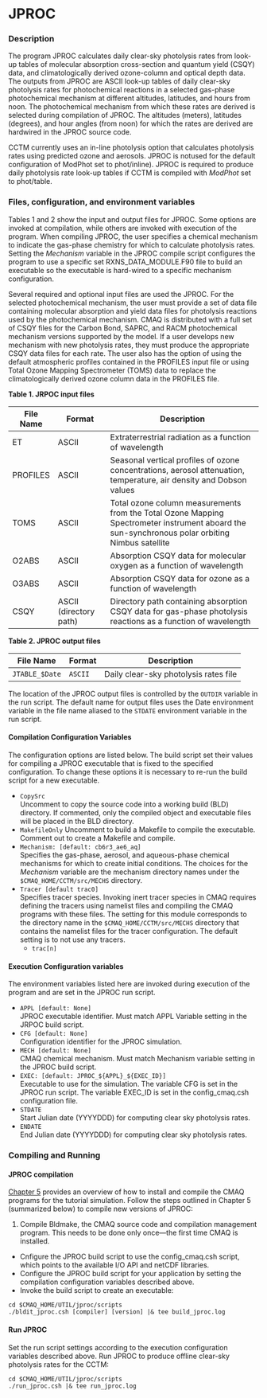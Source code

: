 # JPROC

### Description

The program JPROC calculates daily clear-sky photolysis rates from look-up tables of molecular absorption cross-section and quantum yield (CSQY) data, and climatologically derived ozone-column and optical depth data. The outputs from JPROC are ASCII look-up tables of daily clear-sky photolysis rates for photochemical reactions in a selected gas-phase photochemical mechanism at different altitudes, latitudes, and hours from noon. The photochemical mechanism from which these rates are derived is selected during compilation of JPROC. The altitudes (meters), latitudes (degrees), and hour angles (from noon) for which the rates are derived are hardwired in the JPROC source code.

CCTM currently uses an in-line photolysis option that calculates photolysis rates using predicted ozone and aerosols. JPROC is notused for the default configuration of ModPhot set to  phot/inline). JPROC is required to produce daily photolysis rate look-up tables if CCTM is compiled with *ModPhot* set to phot/table.

### Files, configuration, and environment variables

Tables 1 and 2 show the input and output files for JPROC. Some options are invoked at compilation, while others are invoked with execution of the program. When compiling JPROC, the user specifies a chemical mechanism to indicate the gas-phase chemistry for which to calculate photolysis rates. Setting the *Mechanism* variable in the JPROC compile script configures the program to use a specific set RXNS_DATA_MODULE.F90 file to build an executable so the executable is hard-wired to a specific mechanism configuration.

Several required and optional input files are used the JPROC. For the selected photochemical mechanism, the user must provide a set of data file containing molecular absorption and yield data files for photolysis reactions used by the photochemical mechanism. CMAQ is distributed with a full set of CSQY files for the Carbon Bond, SAPRC, and RACM photochemical mechanism versions supported by the model. If a user develops new mechanism with new photolysis rates, they must produce the appropriate CSQY data files for each rate. The user also has the option of using the default atmospheric profiles contained in the PROFILES input file or using Total Ozone Mapping Spectrometer (TOMS) data to replace the climatologically derived ozone column data in the PROFILES file.

**Table 1. JRPOC input files**

|**File Name**|**Format**|**Description**|
|---------|--------|----------------------------------------------------------------------|
|ET|ASCII|Extraterrestrial radiation as a function of wavelength|
|PROFILES|ASCII|Seasonal vertical profiles of ozone concentrations, aerosol attenuation, temperature, air density and Dobson values|
|TOMS|ASCII|Total ozone column measurements from the Total Ozone Mapping Spectrometer instrument aboard the sun-synchronous polar orbiting Nimbus satellite|
|O2ABS|ASCII|Absorption CSQY data for molecular oxygen as a function of wavelength|
|O3ABS|ASCII|Absorption CSQY data for ozone as a function of wavelength|
|CSQY|ASCII (directory path)|Directory path containing absorption CSQY data for gas-phase photolysis reactions as a function of wavelength|

**Table 2. JPROC output files**

|**File Name**|**Format**|**Description**|
|---------------|--------|----------------------------------------------------------------|
|`JTABLE_$Date`|`ASCII`|Daily clear-sky photolysis rates file|

The location of the JPROC output files is controlled by the `OUTDIR` variable in the run script. The default name for output files uses the Date environment variable in the file name aliased to the `STDATE` environment variable in the run script.

#### Compilation Configuration Variables

The configuration options are listed below. The build script set their values for compiling a JPROC executable that is fixed to the specified configuration. To change these options it is necessary to re-run the build script for a new executable.

-   `CopySrc`  
    Uncomment to copy the source code into a working build (BLD) directory. If commented, only the compiled object and executable files will be placed in the BLD directory.
-   `MakefileOnly`
    Uncomment to build a Makefile to compile the executable. Comment out to create a Makefile and compile.
-  `Mechanism: [default: cb6r3_ae6_aq]`  
    Specifies the gas-phase, aerosol, and aqueous-phase chemical mechanisms for which to create initial conditions. The choices for the *Mechanism* variable are the mechanism directory names under the `$CMAQ_HOME/CCTM/src/MECHS` directory. 
-   `Tracer [default trac0] `  
      Specifies tracer species. Invoking inert tracer species in CMAQ requires defining the tracers using namelist files and compiling the CMAQ programs with these files. The setting for this module corresponds to the directory name in the `$CMAQ_HOME/CCTM/src/MECHS` directory that contains the namelist files for the tracer configuration. The default setting is to not use any tracers.
      - `trac[n]`

#### Execution Configuration variables

The environment variables listed here are invoked during execution of the program and are set in the JPROC run script.

-   `APPL [default: None]`  
    JPROC executable identifier. Must match APPL Variable setting in the JRPOC build script.
-   `CFG [default: None]`  
    Configuration identifier for the JPROC simulation.
-   `MECH [default: None]`  
    CMAQ chemical mechanism. Must match Mechanism variable setting in the JPROC build script.
-   `EXEC: [default: JPROC_${APPL}_${EXEC_ID}]`  
    Executable to use for the simulation. The variable CFG is set in the JPROC run script. The variable EXEC_ID is set in the config_cmaq.csh configuration file.
-   `STDATE`  
    Start Julian date (YYYYDDD) for computing clear sky photolysis rates.
-   `ENDATE`  
    End Julian date (YYYYDDD) for computing clear sky photolysis rates.

### Compiling and Running

#### JPROC compilation

[Chapter 5](../../DOCS/User_Manual/CMAQ_OGD_ch05_sys_req.md) provides an overview of how to install and compile the CMAQ programs for the tutorial simulation. Follow the steps outlined in Chapter 5 (summarized below) to compile new versions of JPROC:

1.   Compile Bldmake, the CMAQ source code and compilation management program. This needs to be done only once—the first time CMAQ is installed.
-   Cnfigure the JPROC build script to use the config_cmaq.csh script, which points to the available I/O API and netCDF libraries.
-   Configure the JPROC build script for your application by setting the compilation configuration variables described above.
-   Invoke the build script to create an executable:

```
cd $CMAQ_HOME/UTIL/jproc/scripts
./bldit_jproc.csh [compiler] [version] |& tee build_jproc.log
```

#### Run JPROC ####

Set the run script settings according to the execution configuration variables described above. Run JPROC to produce offline clear-sky photolysis rates for the CCTM:

```
cd $CMAQ_HOME/UTIL/jproc/scripts
./run_jproc.csh |& tee run_jproc.log
```

